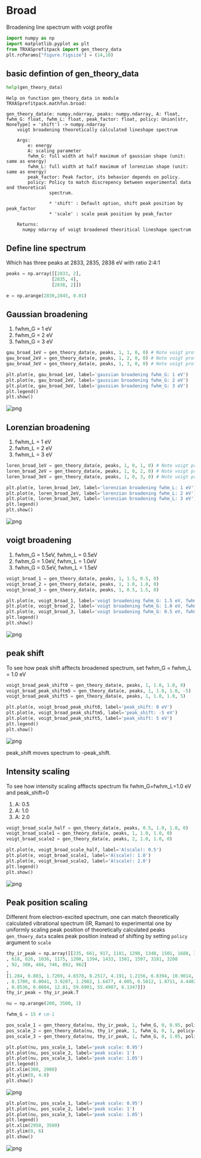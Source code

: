 # Broad

Broadening line spectrum with voigt profile


```python
import numpy as np
import matplotlib.pyplot as plt
from TRXASprefitpack import gen_theory_data
plt.rcParams["figure.figsize"] = (14,10)
```

## basic defintion of gen_theory_data


```python
help(gen_theory_data)
```

    Help on function gen_theory_data in module TRXASprefitpack.mathfun.broad:
    
    gen_theory_data(e: numpy.ndarray, peaks: numpy.ndarray, A: float, fwhm_G: float, fwhm_L: float, peak_factor: float, policy: Union[str, NoneType] = 'shift') -> numpy.ndarray
        voigt broadening theoretically calculated lineshape spectrum
        
        Args:
            e: energy 
            A: scaling parameter
            fwhm_G: full width at half maximum of gaussian shape (unit: same as energy)
            fwhm_L: full width at half maximum of lorenzian shape (unit: same as energy)
            peak_factor: Peak factor, its behavior depends on policy.
            policy: Policy to match discrepency between experimental data and theoretical
                    spectrum.
        
                    * 'shift' : Default option, shift peak position by peak_factor
                    * 'scale' : scale peak position by peak_factor
        
        Returns:
          numpy ndarray of voigt broadened theoritical lineshape spectrum
    


## Define line spectrum
Which has three peaks at 2833, 2835, 2838 eV with ratio 2:4:1


```python
peaks = np.array([[2833, 2],
                 [2835, 4],
                 [2838, 2]])
```


```python
e = np.arange(2830,2845, 0.01)
```

## Gaussian broadening

1. fwhm_G = 1 eV
2. fwhm_G = 2 eV
3. fwhm_G = 3 eV


```python
gau_broad_1eV = gen_theory_data(e, peaks, 1, 1, 0, 0) # Note voigt profile with fwhm_L = 0 is gaussian
gau_broad_2eV = gen_theory_data(e, peaks, 1, 2, 0, 0) # Note voigt profile with fwhm_L = 0 is gaussian
gau_broad_3eV = gen_theory_data(e, peaks, 1, 3, 0, 0) # Note voigt profile with fwhm_L = 0 is gaussian
```


```python
plt.plot(e, gau_broad_1eV, label='gaussian broadening fwhm_G: 1 eV')
plt.plot(e, gau_broad_2eV, label='gaussian broadening fwhm_G: 2 eV')
plt.plot(e, gau_broad_3eV, label='gaussian broadening fwhm_G: 3 eV')
plt.legend()
plt.show()
```


    
![png](broad_files/broad_9_0.png)
    


## Lorenzian broadening

1. fwhm_L = 1 eV
2. fwhm_L = 2 eV
3. fwhm_L = 3 eV


```python
loren_broad_1eV = gen_theory_data(e, peaks, 1, 0, 1, 0) # Note voigt profile with fwhm_G = 0 is lorenzian
loren_broad_2eV = gen_theory_data(e, peaks, 1, 0, 2, 0) # Note voigt profile with fwhm_G = 0 is lorenzian
loren_broad_3eV = gen_theory_data(e, peaks, 1, 0, 3, 0) # Note voigt profile with fwhm_G = 0 is lorenzian
```


```python
plt.plot(e, loren_broad_1eV, label='lorenzian broadening fwhm_L: 1 eV')
plt.plot(e, loren_broad_2eV, label='lorenzian broadening fwhm_L: 2 eV')
plt.plot(e, loren_broad_3eV, label='lorenzian broadening fwhm_L: 3 eV')
plt.legend()
plt.show()
```


    
![png](broad_files/broad_12_0.png)
    


## voigt broadening

1. fwhm_G = 1.5eV, fwhm_L = 0.5eV
2. fwhm_G = 1.0eV, fwhm_L = 1.0eV
3. fwhm_G = 0.5eV, fwhm_L = 1.5eV


```python
voigt_broad_1 = gen_theory_data(e, peaks, 1, 1.5, 0.5, 0) 
voigt_broad_2 = gen_theory_data(e, peaks, 1, 1.0, 1.0, 0) 
voigt_broad_3 = gen_theory_data(e, peaks, 1, 0.5, 1.5, 0) 
```


```python
plt.plot(e, voigt_broad_1, label='voigt broadening fwhm_G: 1.5 eV, fwhm_L: 0.5 eV')
plt.plot(e, voigt_broad_2, label='voigt broadening fwhm_G: 1.0 eV, fwhm_L: 1.0 eV')
plt.plot(e, voigt_broad_3, label='voigt broadening fwhm_G: 0.5 eV, fwhm_L: 1.5 eV')
plt.legend()
plt.show()
```


    
![png](broad_files/broad_15_0.png)
    


## peak shift

To see how peak shift afftects broadened spectrum, 
set fwhm_G = fwhm_L = 1.0 eV


```python
voigt_broad_peak_shift0 = gen_theory_data(e, peaks, 1, 1.0, 1.0, 0)
voigt_broad_peak_shiftm5 = gen_theory_data(e, peaks, 1, 1.0, 1.0, -5) 
voigt_broad_peak_shift5 = gen_theory_data(e, peaks, 1, 1.0, 1.0, 5) 
```


```python
plt.plot(e, voigt_broad_peak_shift0, label='peak_shift: 0 eV')
plt.plot(e, voigt_broad_peak_shiftm5, label='peak_shift: -5 eV')
plt.plot(e, voigt_broad_peak_shift5, label='peak_shift: 5 eV')
plt.legend()
plt.show()
```


    
![png](broad_files/broad_18_0.png)
    


peak_shift moves spectrum to -peak_shift.

## Intensity scaling
To see how intensity scaling afftects spectrum fix fwhm_G=fwhm_L=1.0 eV and peak_shift=0
1. A: 0.5
2. A: 1.0
3. A: 2.0


```python
voigt_broad_scale_half = gen_theory_data(e, peaks, 0.5, 1.0, 1.0, 0)
voigt_broad_scale1 = gen_theory_data(e, peaks, 1, 1.0, 1.0, 0) 
voigt_broad_scale2 = gen_theory_data(e, peaks, 2, 1.0, 1.0, 0) 
```


```python
plt.plot(e, voigt_broad_scale_half, label='A(scale): 0.5')
plt.plot(e, voigt_broad_scale1, label='A(scale): 1.0')
plt.plot(e, voigt_broad_scale2, label='A(scale): 2.0')
plt.legend()
plt.show()
```


    
![png](broad_files/broad_22_0.png)
    


## Peak position scaling 

Different from electron-excited spectrum, one can match theoretically calculated vibrational spectrum (IR, Raman) to experimental one by uniformly scaling peak position of theoretically calculated peaks
``gen_thoery_data`` scales peak position instead of shifting by setting ``policy`` argument to ``scale``


```python
thy_ir_peak = np.array([[235, 661, 917, 1181, 1298, 1348, 1501, 1688, 3172, 3178, 3195
, 618, 826, 1036, 1175, 1200, 1394, 1433, 1501, 1597, 3181, 3208
, 92, 388, 484, 746, 892, 962]
, 
[1.284, 0.803, 1.7269, 4.6578, 8.2517, 4.191, 1.2156, 6.8394, 10.9014, 16.4984, 73.323
, 8.1709, 0.0041, 3.9287, 1.2982, 1.6477, 4.005, 0.5812, 1.8711, 4.4402, 3.00e-04, 77.3937
, 0.8536, 0.0804, 12.81, 59.6901, 55.4987, 6.1347]])
thy_ir_peak = thy_ir_peak.T 

nu = np.arange(200, 3500, 1)

fwhm_G = 15 # cm-1

pos_scale_1 = gen_theory_data(nu, thy_ir_peak, 1, fwhm_G, 0, 0.95, policy='scale')
pos_scale_2 = gen_theory_data(nu, thy_ir_peak, 1, fwhm_G, 0, 1, policy='scale')
pos_scale_3 = gen_theory_data(nu, thy_ir_peak, 1, fwhm_G, 0, 1.05, policy='scale')
```


```python
plt.plot(nu, pos_scale_1, label='peak scale: 0.95')
plt.plot(nu, pos_scale_2, label='peak scale: 1')
plt.plot(nu, pos_scale_3, label='peak scale: 1.05')
plt.legend()
plt.xlim(300, 2000)
plt.ylim(0, 4.0)
plt.show()
```


    
![png](broad_files/broad_25_0.png)
    



```python
plt.plot(nu, pos_scale_1, label='peak scale: 0.95')
plt.plot(nu, pos_scale_2, label='peak scale: 1')
plt.plot(nu, pos_scale_3, label='peak scale: 1.05')
plt.legend()
plt.xlim(2950, 3500)
plt.ylim(0, 6)
plt.show()
```


    
![png](broad_files/broad_26_0.png)
    

